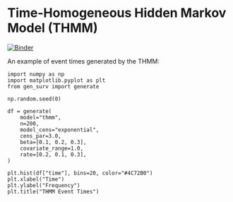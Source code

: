 # Time-Homogeneous Hidden Markov Model (THMM)

[![Binder](https://mybinder.org/badge_logo.svg)](https://mybinder.org/v2/gh/DiogoRibeiro7/genSurvPy/HEAD?urlpath=lab/tree/examples/notebooks/thmm.ipynb)

An example of event times generated by the THMM:

```{plot}
import numpy as np
import matplotlib.pyplot as plt
from gen_surv import generate

np.random.seed(0)

df = generate(
    model="thmm",
    n=200,
    model_cens="exponential",
    cens_par=3.0,
    beta=[0.1, 0.2, 0.3],
    covariate_range=1.0,
    rate=[0.2, 0.1, 0.3],
)

plt.hist(df["time"], bins=20, color="#4C72B0")
plt.xlabel("Time")
plt.ylabel("Frequency")
plt.title("THMM Event Times")
```
